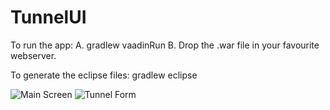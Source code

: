 # TunnelUI

To run the app:
A. gradlew vaadinRun
B. Drop the .war file in your favourite webserver.

To generate the eclipse files:
gradlew eclipse


![Main Screen](http://imgur.com/8bMy5gi.jpg "Main Screen")
![Tunnel Form](http://imgur.com/CHi1te2.jpg "Tunnel Form")
